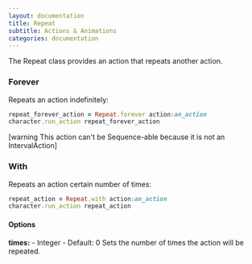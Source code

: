 ```yaml
---
layout: documentation
title: Repeat
subtitle: Actions & Animations
categories: documentation
---
```


The Repeat class provides an action that repeats another action.

### Forever
Repeats an action indefinitely:

```ruby
repeat_forever_action = Repeat.forever action:an_action
character.run_action repeat_forever_action
```

[warning This action can't be Sequence-able because it is not an IntervalAction]

### With
Repeats an action certain number of times:

```ruby
repeat_action = Repeat.with action:an_action
character.run_action repeat_action
```

#### Options
**times:** - Integer - Default: 0
Sets the number of times the action will be repeated.